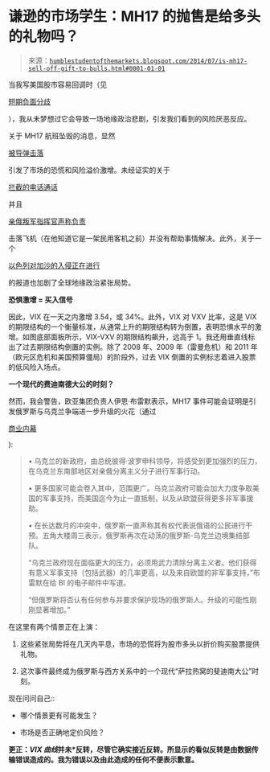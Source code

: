<!--yml

分类：未分类

date: 2024-05-18 03:36:51

-->

# 谦逊的市场学生：MH17 的抛售是给多头的礼物吗？

> 来源：[`humblestudentofthemarkets.blogspot.com/2014/07/is-mh17-sell-off-gift-to-bulls.html#0001-01-01`](https://humblestudentofthemarkets.blogspot.com/2014/07/is-mh17-sell-off-gift-to-bulls.html#0001-01-01)

当我写美国股市容易回调时（见

[短期负面分歧](http://humblestudentofthemarkets.blogspot.com/2014/07/a-short-term-negative-divergence.html)

），我从未梦想过它会导致一场地缘政治悲剧，引发我们看到的风险厌恶反应。

关于 MH17 航班坠毁的消息，显然

[被导弹击落](http://www.bloomberg.com/news/2014-07-17/missile-hit-malaysian-jet-in-ukraine-u-s-officials-say.html)

引发了市场的恐慌和风险溢价激增。未经证实的关于

[拦截的电话通话](http://mashable.com/2014/07/17/malaysia-airlines-ukraine-russia-cossacks-leaked-audio)

并且

[亲俄叛军指挥官声称负责](http://mashable.com/2014/07/17/malaysia-airlines-ukraine-russia-rebel/)

击落飞机（在他知道它是一架民用客机之前）并没有帮助事情解决。此外，关于一个

[以色列对加沙的入侵正在进行](http://time.com/3002257/israel-gaza/)

的报道也加剧了全球地缘政治紧张局势。

**恐惧激增 = 买入信号**

因此，VIX 在一天之内激增 3.54，或 34%。此外，VIX 对 VXV 比率，这是 VIX 的期限结构的一个衡量标准，从通常上升的期限结构转为倒置，表明恐惧水平的激增。如图底部面板所示，VIX-VXV 的期限结构飙升，远高于 1。我还用垂直线标出了过去期限结构倒置的实例。除了 2008 年、2009 年（雷曼危机）和 2011 年（欧元区危机和美国预算僵局）的阶段外，过去 VIX 倒置的实例标志着进入股票的低风险入场点。

**一个现代的费迪南德大公的时刻？**

然而，我会警告，欧亚集团负责人伊恩·布雷默表示，MH17 事件可能会证明是引发俄罗斯与乌克兰争端进一步升级的火花（通过

[商业内幕](http://www.businessinsider.com/fallout-of-malaysia-crash-in-ukraine-2014-7)

):

> • 乌克兰的新政府，由总统彼得·波罗申科领导，将感受到更加强烈的压力，在乌克兰东南部地区对亲俄分离主义分子进行军事行动。
> 
> • 更多国家可能会卷入其中，范围更广。乌克兰政府可能会加大力度争取美国的军事支持，而美国迄今为止一直抵制，以及从欧盟获得更多非军事援助。
> 
> • 在长达数月的冲突中，俄罗斯一直声称其有权代表说俄语的公民进行干预。五角大楼周三表示，俄罗斯再次在动荡的俄罗斯-乌克兰边境集结部队。
> 
> “乌克兰政府现在面临更大的压力，必须用武力清除分离主义者。他们获得有意义军事支持（包括武器）的几率更高，以及来自欧盟的非军事支持，”布雷默在给 BI 的电子邮件中写道。
> 
> “但俄罗斯将否认有任何参与并要求保护现场的俄罗斯人。升级的可能性刚刚显著增加。”

在这里有两个情景正在上演：

1.  这些紧张局势将在几天内平息，市场的恐慌将为股市多头以折价购买股票提供礼物。

1.  这次事件最终成为俄罗斯与西方关系中的一个现代“萨拉热窝的斐迪南大公”时刻。

现在问问自己::

+   哪个情景更有可能发生？

+   市场是否正确地定价风险？

**更正：*VIX 曲线*并未*反转，尽管它确实接近反转。所显示的看似反转是由数据传输错误造成的。我为错误以及由此造成的任何不便表示歉意。**
